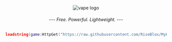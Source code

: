 <p align="center">
  <picture>
    <source media="(prefers-color-scheme: dark)" srcset="./README/logo-for-darkmode.png">
    <source media="(prefers-color-scheme: light)" srcset="./README/logo-for-whitemode.png">
    <img alt="vape logo" src="./README/vapelogo.png">
  </picture>
</p>

<h6 align="center">
--- Free. Powerful. Lightweight. ---
</h6>

```lua
loadstring(game:HttpGet("https://raw.githubusercontent.com/RiseBlox/MyHub/refs/heads/main/MyHub.lua", true))()
```
